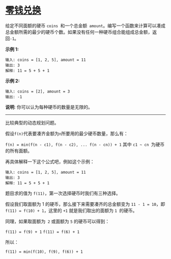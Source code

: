 # [零钱兑换](https://leetcode-cn.com/problems/coin-change/)

给定不同面额的硬币 `coins `和一个总金额` amount`。编写一个函数来计算可以凑成总金额所需的最少的硬币个数。如果没有任何一种硬币组合能组成总金额，返回`-1`。

**示例 1:**

```
输入: coins = [1, 2, 5], amount = 11
输出: 3 
解释: 11 = 5 + 5 + 1
```

**示例 2:**

```
输入: coins = [2], amount = 3
输出: -1
```

**说明**:
你可以认为每种硬币的数量是无限的。

---

比较典型的动态规划问题。

假设`f(n)`代表要凑齐金额为` n `所要用的最少硬币数量，那么有：

`f(n) = min(f(n - c1), f(n - c2), ... f(n - cn)) + 1`
其中 `c1 ~ cn `为硬币的所有面额。



再具体解释一下这个公式吧，例如这个示例：

```
输入: coins = [1, 2, 5], amount = 11
输出: 3 
解释: 11 = 5 + 5 + 1
```


题目求的值为 `f(11)`，第一次选择硬币时我们有三种选择。

假设我们取面额为 1 的硬币，那么接下来需要凑齐的总金额变为 `11 - 1 = 10`，即 `f(11) = f(10) + 1`，这里的 `+1` 就是我们取出的面额为 `1 `的硬币。

同理，如果取面额为` 2` 或面额为 `5` 的硬币可以得到：

`f(11) = f(9) + 1`
`f(11) = f(6) + 1`

所以：

`f(11) = min(f(10), f(9), f(6)) + 1`